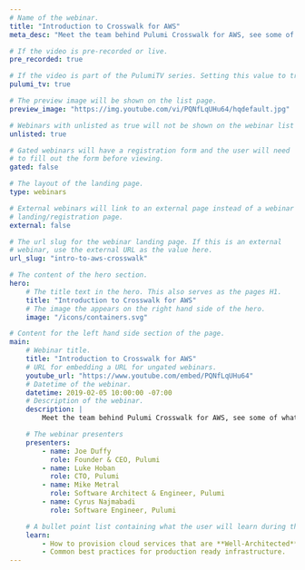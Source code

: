 ```yaml
---
# Name of the webinar.
title: "Introduction to Crosswalk for AWS"
meta_desc: "Meet the team behind Pulumi Crosswalk for AWS, see some of what it can do across AWS ECS, EKS, Lambda, and other AWS workloads."

# If the video is pre-recorded or live.
pre_recorded: true

# If the video is part of the PulumiTV series. Setting this value to true will list the video in the "PulumiTV" section.
pulumi_tv: true

# The preview image will be shown on the list page.
preview_image: "https://img.youtube.com/vi/PQNfLqUHu64/hqdefault.jpg"

# Webinars with unlisted as true will not be shown on the webinar list
unlisted: true

# Gated webinars will have a registration form and the user will need
# to fill out the form before viewing.
gated: false

# The layout of the landing page.
type: webinars

# External webinars will link to an external page instead of a webinar
# landing/registration page.
external: false

# The url slug for the webinar landing page. If this is an external
# webinar, use the external URL as the value here.
url_slug: "intro-to-aws-crosswalk"

# The content of the hero section.
hero:
    # The title text in the hero. This also serves as the pages H1.
    title: "Introduction to Crosswalk for AWS"
    # The image the appears on the right hand side of the hero.
    image: "/icons/containers.svg"

# Content for the left hand side section of the page.
main:
    # Webinar title.
    title: "Introduction to Crosswalk for AWS"
    # URL for embedding a URL for ungated webinars.
    youtube_url: "https://www.youtube.com/embed/PQNfLqUHu64"
    # Datetime of the webinar.
    datetime: 2019-02-05 10:00:00 -07:00
    # Description of the webinar.
    description: |
        Meet the team behind Pulumi Crosswalk for AWS, see some of what it can do across AWS ECS, EKS, Lambda, and other AWS workloads, and hear from partners Tableau and AWS on how they are using EKS to get Kubernetes running in AWS.

    # The webinar presenters
    presenters:
        - name: Joe Duffy
          role: Founder & CEO, Pulumi
        - name: Luke Hoban
          role: CTO, Pulumi
        - name: Mike Metral
          role: Software Architect & Engineer, Pulumi
        - name: Cyrus Najmabadi
          role: Software Engineer, Pulumi

    # A bullet point list containing what the user will learn during the webinar.
    learn:
        - How to provision cloud services that are **Well-Architected** by default.
        - Common best practices for production ready infrastructure.
---
```


